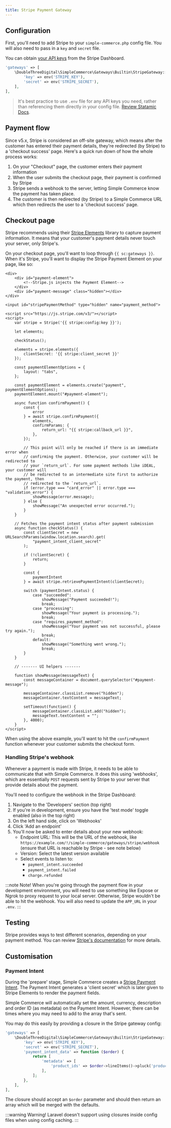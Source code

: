 ```yaml
---
title: Stripe Payment Gateway
---
```


## Configuration

First, you'll need to add Stripe to your `simple-commerce.php` config file. You will also need to pass in a `key` and `secret` file.

You can obtain [your API keys](https://dashboard.stripe.com/test/apikeys) from the Stripe Dashboard.

```php
'gateways' => [
	\DoubleThreeDigital\SimpleCommerce\Gateways\Builtin\StripeGateway::class => [
    	'key' => env('STRIPE_KEY'),
        'secret' => env('STRIPE_SECRET'),
    ],
],
```

> It's best practice to use `.env` file for any API keys you need, rather than referencing them directly in your config file. [Review Statamic Docs](https://statamic.dev/configuration#environment-variables).

## Payment flow

Since v5.x, Stripe is considered an off-site gateway, which means after the customer has entered their payment details, they're redirected (by Stripe) to a 'checkout success' page. Here's a quick run down of how the whole process works:

1. On your "Checkout" page, the customer enters their payment information
2. When the user submits the checkout page, their payment is confirmed by Stripe
3. Stripe sends a webhook to the server, letting Simple Commerce know the payment has taken place.
4. The customer is then redirected (by Stripe) to a Simple Commerce URL which then redirects the user to a 'checkout success' page.

## Checkout page

Stripe recommends using their [Stripe Elements](https://stripe.com/en-gb/payments/elements) library to capture payment information. It means that your customer's payment details never touch your server, only Stripe's.

On your checkout page, you'll want to loop through `{{ sc:gateways }}`. When it's Stripe, you'll want to display the Stripe Payment Element on your page, like so:

```antlers
<div>
    <div id="payment-element">
        <!--Stripe.js injects the Payment Element-->
    </div>
    <div id="payment-message" class="hidden"></div>
</div>

<input id="stripePaymentMethod" type="hidden" name="payment_method">

<script src="https://js.stripe.com/v3/"></script>
<script>
    var stripe = Stripe('{{ stripe:config:key }}');

    let elements;

    checkStatus();

    elements = stripe.elements({
        clientSecret: '{{ stripe:client_secret }}'
    });

    const paymentElementOptions = {
        layout: "tabs",
    };

    const paymentElement = elements.create("payment", paymentElementOptions);
    paymentElement.mount("#payment-element");

    async function confirmPayment() {
        const {
            error
        } = await stripe.confirmPayment({
            elements,
            confirmParams: {
                return_url: "{{ stripe:callback_url }}",
            },
        });

        // This point will only be reached if there is an immediate error when
        // confirming the payment. Otherwise, your customer will be redirected to
        // your `return_url`. For some payment methods like iDEAL, your customer will
        // be redirected to an intermediate site first to authorize the payment, then
        // redirected to the `return_url`.
        if (error.type === "card_error" || error.type === "validation_error") {
            showMessage(error.message);
        } else {
            showMessage("An unexpected error occurred.");
        }
    }

    // Fetches the payment intent status after payment submission
    async function checkStatus() {
        const clientSecret = new URLSearchParams(window.location.search).get(
            "payment_intent_client_secret"
        );

        if (!clientSecret) {
            return;
        }

        const {
            paymentIntent
        } = await stripe.retrievePaymentIntent(clientSecret);

        switch (paymentIntent.status) {
            case "succeeded":
                showMessage("Payment succeeded!");
                break;
            case "processing":
                showMessage("Your payment is processing.");
                break;
            case "requires_payment_method":
                showMessage("Your payment was not successful, please try again.");
                break;
            default:
                showMessage("Something went wrong.");
                break;
        }
    }

    // ------- UI helpers -------

    function showMessage(messageText) {
        const messageContainer = document.querySelector("#payment-message");

        messageContainer.classList.remove("hidden");
        messageContainer.textContent = messageText;

        setTimeout(function() {
            messageContainer.classList.add("hidden");
            messageText.textContent = "";
        }, 4000);
    }
</script>
```

When using the above example, you'll want to hit the `confirmPayment` function whenever your customer submits the checkout form.

### Handling Stripe's webhook

Whenever a payment is made with Stripe, it needs to be able to communicate that with Simple Commerce. It does this using 'webhooks', which are essentially `POST` requests sent by Stripe to your server that provide details about the payment.

You'll need to configure the webhook in the Stripe Dashboard:

1. Navigate to the 'Developers' section (top right)
2. If you're in development, ensure you have the 'test mode' toggle enabled (also in the top right)
3. On the left hand side, click on 'Webhooks'
4. Click 'Add an endpoint'
5. You'll now be asked to enter details about your new webhook:
    - Endpoint URL: This will be the URL of the webhook, like `https://example.com/!/simple-commerce/gateways/stripe/webhook` (ensure that URL is reachable by Stripe - see note below)
    - Version: Select the latest version available
    - Select events to listen to:
        - `payment_intent.succeeded`
        - `payment_intent.failed`
        - `charge.refunded`

:::note Note!
When you're going through the payment flow in your development environment, you will need to use something like Expose or Ngrok to proxy request to your local server. Otherwise, Stripe wouldn't be able to hit the webhook. You will also need to update the `APP_URL` in your `.env`.
:::

## Testing

Stripe provides ways to test different scenarios, depending on your payment method. You can review [Stripe's documentation](https://stripe.com/docs/testing) for more details.

## Customisation

### Payment Intent

During the 'prepare' stage, Simple Commerce creates a [Stripe Payment Intent](https://stripe.com/docs/payments/payment-intents#creating-a-paymentintent). The Payment Intent generates a 'client secret' which is later given to Stripe Elements to render the payment fields.

Simple Commerce will automatically set the amount, currency, description and order ID (as metadata) on the Payment Intent. However, there can be times where you may need to add to the array that's sent.

You may do this easily by providing a closure in the Stripe gateway config:

```php
'gateways' => [
	\DoubleThreeDigital\SimpleCommerce\Gateways\Builtin\StripeGateway::class => [
    	'key' => env('STRIPE_KEY'),
        'secret' => env('STRIPE_SECRET'),
        'payment_intent_data' => function ($order) {
            return [
                'metadata' => [
                    'product_ids' => $order->lineItems()->pluck('product')->join(', '),
                ],
            ];
        },
    ],
],
```

The closure should accept an `$order` parameter and should then return an array which will be merged with the defaults.

:::warning Warning!
Laravel doesn't support using closures inside config files when using config caching.
:::
